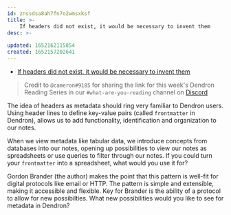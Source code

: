 ```yaml
---
id: znssdsa8ah7fn7o2wmsxksf
title: >-
    If headers did not exist, it would be necessary to invent them
desc: >-
    
updated: 1652162115854
created: 1652157202641
---
```


- [If headers did not exist, it would be necessary to invent them](https://subconscious.substack.com/p/if-headers-did-not-exist-it-would?s=r)

> Credit to `@cameron#9185` for sharing the link for this week's Dendron Reading Series in our `#what-are-you-reading` channel on [Discord](link.dendron.so/discord)

The idea of headers as metadata should ring very familiar to Dendron users. Using header lines to define key-value pairs (called `frontmatter` in Dendron), allows us to add functionality, identification and organization to our notes.  

When we view metadata like tabular data, we introduce concepts from databases into our notes, opening up possibilities to view our notes as spreadsheets or use queries to filter through our notes. If you could turn your `frontmatter` into a spreadsheet, what would you use it for?

Gordon Brander (the author) makes the point that this pattern is well-fit for digital protocols like email or HTTP. The pattern is simple and extensible, making it accessible and flexible. Key for Brander is the ability of a protocol to allow for new possibilties. What new possibilities would you like to see for metadata in Dendron?




